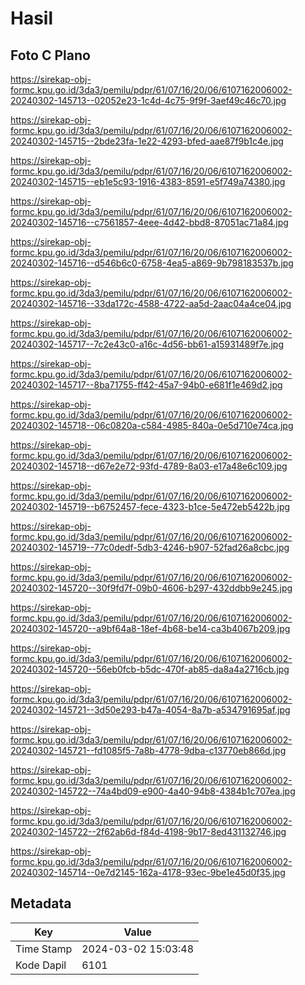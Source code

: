 # Hasil

## Foto C Plano

https://sirekap-obj-formc.kpu.go.id/3da3/pemilu/pdpr/61/07/16/20/06/6107162006002-20240302-145713--02052e23-1c4d-4c75-9f9f-3aef49c46c70.jpg

https://sirekap-obj-formc.kpu.go.id/3da3/pemilu/pdpr/61/07/16/20/06/6107162006002-20240302-145715--2bde23fa-1e22-4293-bfed-aae87f9b1c4e.jpg

https://sirekap-obj-formc.kpu.go.id/3da3/pemilu/pdpr/61/07/16/20/06/6107162006002-20240302-145715--eb1e5c93-1916-4383-8591-e5f749a74380.jpg

https://sirekap-obj-formc.kpu.go.id/3da3/pemilu/pdpr/61/07/16/20/06/6107162006002-20240302-145716--c7561857-4eee-4d42-bbd8-87051ac71a84.jpg

https://sirekap-obj-formc.kpu.go.id/3da3/pemilu/pdpr/61/07/16/20/06/6107162006002-20240302-145716--d546b6c0-6758-4ea5-a869-9b798183537b.jpg

https://sirekap-obj-formc.kpu.go.id/3da3/pemilu/pdpr/61/07/16/20/06/6107162006002-20240302-145716--33da172c-4588-4722-aa5d-2aac04a4ce04.jpg

https://sirekap-obj-formc.kpu.go.id/3da3/pemilu/pdpr/61/07/16/20/06/6107162006002-20240302-145717--7c2e43c0-a16c-4d56-bb61-a15931489f7e.jpg

https://sirekap-obj-formc.kpu.go.id/3da3/pemilu/pdpr/61/07/16/20/06/6107162006002-20240302-145717--8ba71755-ff42-45a7-94b0-e681f1e469d2.jpg

https://sirekap-obj-formc.kpu.go.id/3da3/pemilu/pdpr/61/07/16/20/06/6107162006002-20240302-145718--06c0820a-c584-4985-840a-0e5d710e74ca.jpg

https://sirekap-obj-formc.kpu.go.id/3da3/pemilu/pdpr/61/07/16/20/06/6107162006002-20240302-145718--d67e2e72-93fd-4789-8a03-e17a48e6c109.jpg

https://sirekap-obj-formc.kpu.go.id/3da3/pemilu/pdpr/61/07/16/20/06/6107162006002-20240302-145719--b6752457-fece-4323-b1ce-5e472eb5422b.jpg

https://sirekap-obj-formc.kpu.go.id/3da3/pemilu/pdpr/61/07/16/20/06/6107162006002-20240302-145719--77c0dedf-5db3-4246-b907-52fad26a8cbc.jpg

https://sirekap-obj-formc.kpu.go.id/3da3/pemilu/pdpr/61/07/16/20/06/6107162006002-20240302-145720--30f9fd7f-09b0-4606-b297-432ddbb9e245.jpg

https://sirekap-obj-formc.kpu.go.id/3da3/pemilu/pdpr/61/07/16/20/06/6107162006002-20240302-145720--a9bf64a8-18ef-4b68-be14-ca3b4067b209.jpg

https://sirekap-obj-formc.kpu.go.id/3da3/pemilu/pdpr/61/07/16/20/06/6107162006002-20240302-145720--56eb0fcb-b5dc-470f-ab85-da8a4a2716cb.jpg

https://sirekap-obj-formc.kpu.go.id/3da3/pemilu/pdpr/61/07/16/20/06/6107162006002-20240302-145721--3d50e293-b47a-4054-8a7b-a534791695af.jpg

https://sirekap-obj-formc.kpu.go.id/3da3/pemilu/pdpr/61/07/16/20/06/6107162006002-20240302-145721--fd1085f5-7a8b-4778-9dba-c13770eb866d.jpg

https://sirekap-obj-formc.kpu.go.id/3da3/pemilu/pdpr/61/07/16/20/06/6107162006002-20240302-145722--74a4bd09-e900-4a40-94b8-4384b1c707ea.jpg

https://sirekap-obj-formc.kpu.go.id/3da3/pemilu/pdpr/61/07/16/20/06/6107162006002-20240302-145722--2f62ab6d-f84d-4198-9b17-8ed431132746.jpg

https://sirekap-obj-formc.kpu.go.id/3da3/pemilu/pdpr/61/07/16/20/06/6107162006002-20240302-145714--0e7d2145-162a-4178-93ec-9be1e45d0f35.jpg


## Metadata

| Key        | Value               |
| ---------- | ------------------- |
| Time Stamp | 2024-03-02 15:03:48 |
| Kode Dapil | 6101                |



